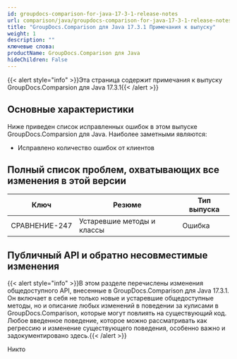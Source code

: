 ```yaml
---
id: groupdocs-comparison-for-java-17-3-1-release-notes
url: comparison/java/groupdocs-comparison-for-java-17-3-1-release-notes
title: "GroupDocs.Comparison для Java 17.3.1 Примечания к выпуску"
weight: 1
description: ""
ключевые слова:
productName: GroupDocs.Comparison для Java
hideChildren: False
---
```

{{< alert style="info" >}}Эта страница содержит примечания к выпуску GroupDocs.Comparsion для Java 17.3.1{{< /alert >}}

## Основные характеристики

Ниже приведен список исправленных ошибок в этом выпуске GroupDocs.Comparsion для Java. Наиболее заметными являются:

* Исправлено количество ошибок от клиентов

## Полный список проблем, охватывающих все изменения в этой версии

| Ключ | Резюме | Тип выпуска |
| --- | --- | --- |
| СРАВНЕНИЕ-247 | Устаревшие методы и классы | Ошибка |

## Публичный API и обратно несовместимые изменения

{{< alert style="info" >}}В этом разделе перечислены изменения общедоступного API, внесенные в GroupDocs.Comparison для Java 17.3.1. Он включает в себя не только новые и устаревшие общедоступные методы, но и описание любых изменений в поведении за кулисами в GroupDocs.Comparison, которые могут повлиять на существующий код. Любое введенное поведение, которое можно рассматривать как регрессию и изменение существующего поведения, особенно важно и задокументировано здесь.{{< /alert >}}

Никто

